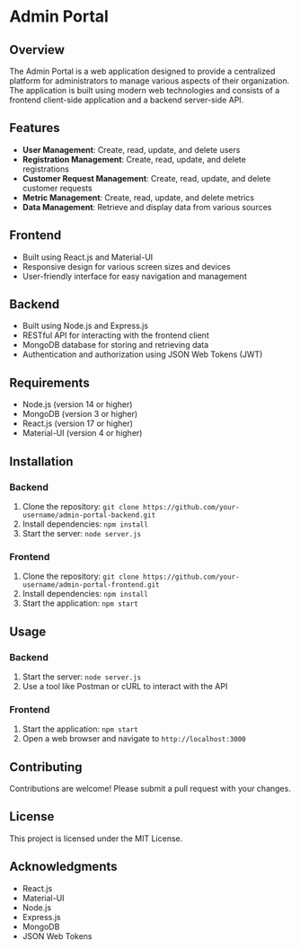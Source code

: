 # Admin Portal

## Overview

The Admin Portal is a web application designed to provide a centralized platform for administrators to manage various aspects of their organization. The application is built using modern web technologies and consists of a frontend client-side application and a backend server-side API.

## Features

- **User Management**: Create, read, update, and delete users
- **Registration Management**: Create, read, update, and delete registrations
- **Customer Request Management**: Create, read, update, and delete customer requests
- **Metric Management**: Create, read, update, and delete metrics
- **Data Management**: Retrieve and display data from various sources

## Frontend

- Built using React.js and Material-UI
- Responsive design for various screen sizes and devices
- User-friendly interface for easy navigation and management

## Backend

- Built using Node.js and Express.js
- RESTful API for interacting with the frontend client
- MongoDB database for storing and retrieving data
- Authentication and authorization using JSON Web Tokens (JWT)

## Requirements

- Node.js (version 14 or higher)
- MongoDB (version 3 or higher)
- React.js (version 17 or higher)
- Material-UI (version 4 or higher)

## Installation

### Backend

1. Clone the repository: `git clone https://github.com/your-username/admin-portal-backend.git`
2. Install dependencies: `npm install`
3. Start the server: `node server.js`

### Frontend

1. Clone the repository: `git clone https://github.com/your-username/admin-portal-frontend.git`
2. Install dependencies: `npm install`
3. Start the application: `npm start`

## Usage

### Backend

1. Start the server: `node server.js`
2. Use a tool like Postman or cURL to interact with the API

### Frontend

1. Start the application: `npm start`
2. Open a web browser and navigate to `http://localhost:3000`

## Contributing

Contributions are welcome! Please submit a pull request with your changes.

## License

This project is licensed under the MIT License.

## Acknowledgments

- React.js
- Material-UI
- Node.js
- Express.js
- MongoDB
- JSON Web Tokens
